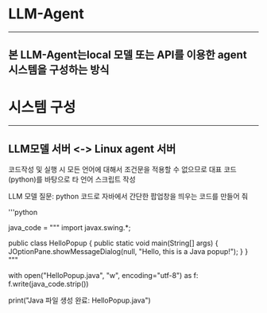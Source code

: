 # LLM-Agent
---
본 LLM-Agent는local 모델 또는 API를 이용한 agent 시스템을 구성하는 방식
---
# 시스템 구성 


---

## LLM모델 서버 <-> Linux agent 서버
코드작성 및 실행 시 모든 언어에 대해서 조건문을 적용할 수 없으므로
대표 코드(python)를 바탕으로 타 언어 스크립트 작성

LLM 모델 질문: python 코드로 자바에서 간단한 팝업창을 띄우는 코드를 만들어 줘


'''python 

java_code = """
import javax.swing.*;

public class HelloPopup {
    public static void main(String[] args) {
        JOptionPane.showMessageDialog(null, "Hello, this is a Java popup!");
    }
}
"""

with open("HelloPopup.java", "w", encoding="utf-8") as f:
    f.write(java_code.strip())

print("Java 파일 생성 완료: HelloPopup.java")
